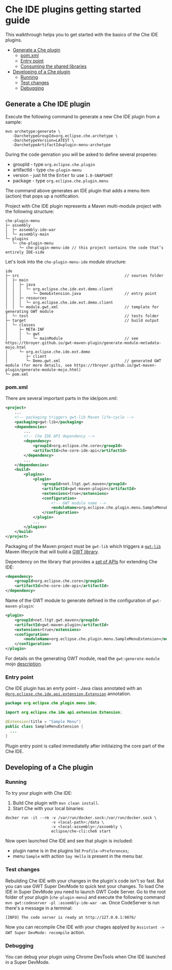 # Che IDE plugins getting started guide
This walkthrough helps you to get started with the basics of the Che IDE plugins.
- [Generate a Che plugin](#generate-a-che-plugin)
  * [pom.xml](#pomxml)
  * [Entry point](#entry-point)
  * [Consuming the shared libraries](#consuming-the-shared-libraries)
- [Developing of a Che plugin](#developing-of-a-che-plugin)
  * [Running](#running)
  * [Test changes](#test-changes)
  * [Debugging](#debugging)

## Generate a Che IDE plugin
Execute the following command to generate a new Che IDE plugin from a sample:
```
mvn archetype:generate \
   -DarchetypeGroupId=org.eclipse.che.archetype \
   -DarchetypeVersion=LATEST \
   -DarchetypeArtifactId=plugin-menu-archetype
```
During the code genration you will be asked to define several properies:
- groupId - type `org.eclipse.che.plugin`
- artifactId - type `che-plugin-menu`
- version - just hit the <kbd>Enter</kbd> to use `1.0-SNAPSHOT`
- package - type `org.eclipse.che.plugin.menu`

The command above generates an IDE plugin that adds a menu item (action) that pops up a notification.

Project with Che IDE plugin represents a Maven multi-module project with the following structure:
```
che-plugin-menu
├─ assembly
│  ├─ assembly-ide-war
│  └─ assembly-main
└─ plugins
   └─ che-plugin-menu
      └─ che-plugin-menu-ide // this project contains the code that’s entirely IDE-side
```

Let's look into the `che-plugin-menu-ide` module structure:
```
ide
├─ src                                              // sources folder
│  ├─ main
│  │  ├─ java
│  │  │  └─ org.eclipse.che.ide.ext.demo.client
│  │  │     └─ DemoExtension.java                   // entry point
│  │  ├─ resources
│  │  │  └─ org.eclipse.che.ide.ext.demo.client
│  │  └─ module.gwt.xml                             // template for generating GWT module
│  └─ test                                          // tests folder
├─ target                                           // build output
│  └─ classes
│     ├─ META-INF
│     │  └─ gwt
│     │     └─ mainModule                           // see https://tbroyer.github.io/gwt-maven-plugin/generate-module-metadata-mojo.html
│     └─ org.eclipse.che.ide.ext.demo
│        ├─ client
│        └─ Demo.gwt.xml                            // generated GWT module (for more details, see https://tbroyer.github.io/gwt-maven-plugin/generate-module-mojo.html)
└─ pom.xml
```

### pom.xml
There are several important parts in the ide/pom.xml:
```xml
<project>
    ...
    <!-- packaging triggers gwt-lib Maven life-cycle -->
    <packaging>gwt-lib</packaging>
    <dependencies>
        ...
        <!-- Che IDE API dependency -->
        <dependency>
            <groupId>org.eclipse.che.core</groupId>
            <artifactId>che-core-ide-api</artifactId>
        </dependency>
        ...
    </dependencies>
    <build>
        <plugins>
            <plugin>
                <groupId>net.ltgt.gwt.maven</groupId>
                <artifactId>gwt-maven-plugin</artifactId>
                <extensions>true</extensions>
                <configuration>
                    <!-- GWT module name -->
                    <moduleName>org.eclipse.che.plugin.menu.SampleMenuExtension</moduleName>
                </configuration>
            </plugin>
            ...
        </plugins>
    </build>
</project>
```

Packaging of the Maven project must be `gwt-lib` which triggers a [`gwt-lib`](https://tbroyer.github.io/gwt-maven-plugin/lifecycles.html#GWT_Library:_gwt-lib) Maven lifecycle that will build a [GWT library](https://tbroyer.github.io/gwt-maven-plugin/artifact-handlers.html#GWT_Library:_gwt-lib).

Dependency on the library that provides a [set of APIs](https://docs.google.com/spreadsheets/d/1ijapDnl1G7svy7sIKgTntyTuVsnd9nFcH0-357C0MxE/edit#gid=0) for extending Che IDE:
```xml
<dependency>
    <groupId>org.eclipse.che.core</groupId>
    <artifactId>che-core-ide-api</artifactId>
</dependency>
```

Name of the GWT module to generate defined in the configuration of `gwt-maven-plugin`:
```xml
<plugin>
    <groupId>net.ltgt.gwt.maven</groupId>
    <artifactId>gwt-maven-plugin</artifactId>
    <extensions>true</extensions>
    <configuration>
        <moduleName>org.eclipse.che.plugin.menu.SampleMenuExtension</moduleName>
    </configuration>
</plugin>
```
For details on the generating GWT module, read the `gwt:generate-module` mojo [description](https://tbroyer.github.io/gwt-maven-plugin/generate-module-mojo.html).

### Entry point
Che IDE plugin has an enrty point - Java class annotated with an [`@org.eclipse.che.ide.api.extension.Extension`](https://github.com/eclipse/che/blob/master/ide/che-core-ide-api/src/main/java/org/eclipse/che/ide/api/extension/Extension.java) annotation.
```java
package org.eclipse.che.plugin.menu.ide;

import org.eclipse.che.ide.api.extension.Extension;

@Extension(title = "Sample Menu")
public class SampleMenuExtension {
  ...
}
```
Plugin entry point is called immediatelly after initilaizing the core part of the Che IDE.

## Developing of a Che plugin
### Running
To try your plugin with Che IDE:
1. Build Che plugin with `mvn clean install`.
2. Start Che with your local binaries:
```
docker run -it --rm -v /var/run/docker.sock:/var/run/docker.sock \
                    -v <local-path>:/data \
                    -v <local-assembly>:/assembly \
                    eclipse/che-cli:che6 start
```
Now open launched Che IDE and see that plugin is included:
- plugin name is in the plugins list `Profile->Preferences`;
- menu `Sample` with action `Say Hello` is present in the menu bar.

### Test changes
Rebuilding Che IDE with your changes in the plugin's code isn't so fast. But you can use GWT Super DevMode to quick test your changes. To load Che IDE in Super DevMode you need to launch GWT Code Server. Go to the root folder of your plugin (`che-plugin-menu`) and execute the following command `mvn gwt:codeserver -pl :assembly-ide-war -am`.
Once CodeServer is run there's a message in a terminal:

`[INFO] The code server is ready at http://127.0.0.1:9876/`

Now you can recompile Che IDE with your chages applyed by `Assistant -> GWT Super DevMode: recompile` action.

### Debugging
You can debug your plugin using Chrome DevTools when Che IDE launched in a Super DevMode.
